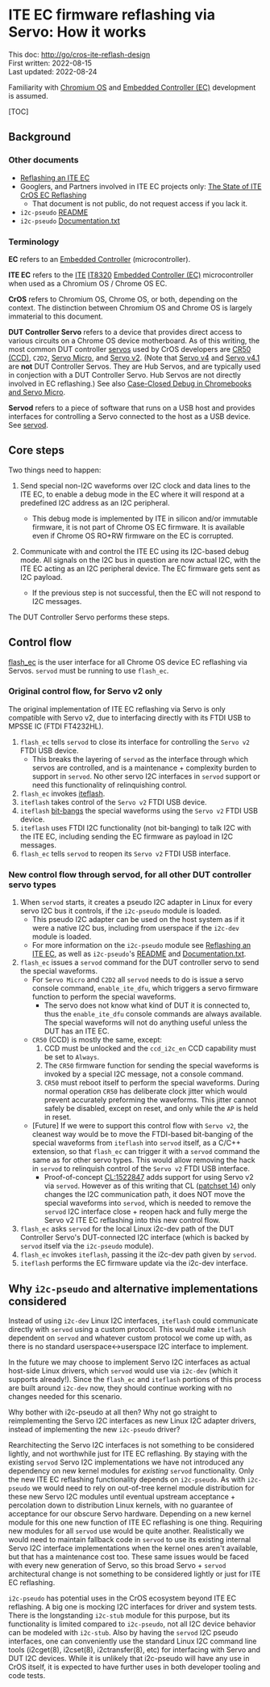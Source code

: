 # ITE EC firmware reflashing via Servo: How it works

This doc: [http://go/cros-ite-reflash-design](https://goto.google.com/cros-ite-ec-reflash-design)
<br>
First written: 2022-08-15
<br>
Last updated: 2022-08-24

Familiarity with [Chromium OS](https://www.chromium.org/chromium-os) and
[Embedded Controller (EC)](../README.md) development is assumed.

[TOC]

## Background

### Other documents
* [Reflashing an ITE EC](../util/iteflash.md)
* Googlers, and Partners involved in ITE EC projects only:
  [The State of ITE CrOS EC Reflashing](https://goto.google.com/cros-ite-ec-reflash-state)
  * That document is not public, do not request access if you lack it.
* `i2c-pseudo` [README](../extra/i2c_pseudo/README)
* `i2c-pseudo` [Documentation.txt](../extra/i2c_pseudo/Documentation.txt)

### Terminology

**EC** refers to an
[Embedded Controller](https://en.wikipedia.org/wiki/Embedded_controller)
(microcontroller).

**ITE EC** refers to the [ITE](http://www.ite.com.tw/)
[IT8320](http://www.ite.com.tw/en/product/view?mid=96)
[Embedded Controller (EC)](https://en.wikipedia.org/wiki/Embedded_controller)
microcontroller when used as a Chromium OS / Chrome OS EC.

**CrOS** refers to Chromium OS, Chrome OS, or both, depending on the context.
The distinction between Chromium OS and Chrome OS is largely immaterial to this
document.

**DUT Controller Servo** refers to a device that provides direct access
to various circuits on a Chrome OS device motherboard. As of this writing, the
most common DUT controller [servos](https://chromium.googlesource.com/chromiumos/third_party/hdctools/+/refs/heads/main/docs/servo.md) used by
CrOS developers are
[CR50 (CCD)](https://chromium.googlesource.com/chromiumos/third_party/hdctools/+/refs/heads/main/docs/ccd.md),
`C2D2`,
[Servo Micro](https://chromium.googlesource.com/chromiumos/third_party/hdctools/+/refs/heads/main/docs/servo_micro.md), and
[Servo v2](https://chromium.googlesource.com/chromiumos/third_party/hdctools/+/refs/heads/main/docs/servo_v2.md). (Note that
[Servo v4](https://chromium.googlesource.com/chromiumos/third_party/hdctools/+/refs/heads/main/docs/servo_v4.md) and
[Servo v4.1](https://chromium.googlesource.com/chromiumos/third_party/hdctools/+/refs/heads/main/docs/servo_v4p1.md) are **not**
DUT Controller Servos. They are Hub Servos, and are typically used in conjection with a DUT Controller Servo. Hub Servos are not directly involved in EC reflashing.)  See also
[Case-Closed Debug in Chromebooks and Servo Micro](https://chromium.googlesource.com/chromiumos/platform/ec/+/refs/heads/main/board/servo_micro/ccd.md).

**Servod** refers to a piece of software that runs on a USB host and provides
interfaces for controlling a Servo connected to the host as a USB device. See [servod](https://chromium.googlesource.com/chromiumos/third_party/hdctools/+/refs/heads/main/docs/servod.md).

## Core steps

Two things need to happen:

1.  Send special non-I2C waveforms over I2C clock and data lines to the ITE EC,
    to enable a debug mode in the EC where it will respond at a predefined
    I2C address as an I2C peripheral.
    * This debug mode is implemented by ITE in silicon and/or immutable
      firmware, it is not part of Chrome OS EC firmware. It is available even
      if Chrome OS RO+RW firmware on the EC is corrupted.

1.  Communicate with and control the ITE EC using its I2C-based debug mode. All
    signals on the I2C bus in question are now actual I2C, with the ITE EC
    acting as an I2C peripheral device. The EC firmware gets sent as I2C
    payload.
    * If the previous step is not successful, then the EC will not respond to
      I2C messages.

The DUT Controller Servo performs these steps.

## Control flow

[flash_ec](https://source.chromium.org/chromiumos/chromiumos/codesearch/+/main:src/platform/ec/util/flash_ec)
is the user interface for all Chrome OS device EC reflashing via Servos.
`servod` must be running to use `flash_ec`.

### Original control flow, for Servo v2 only

The original implementation of ITE EC reflashing via Servo is only compatible
with Servo v2, due to interfacing directly with its FTDI USB to MPSSE IC
(FTDI FT4232HL).

1.  `flash_ec` tells `servod` to close its interface for controlling the
    `Servo v2` FTDI USB device.
    * This breaks the layering of `servod` as the interface through which
      servos are controlled, and is a maintenance + complexity burden to
      support in `servod`. No other servo I2C interfaces in `servod` support or
      need this functionality of relinquishing control.
1.  `flash_ec` invokes [iteflash](https://chromium.googlesource.com/chromiumos/platform/ec/+/refs/heads/main/util/iteflash.c).
1.  `iteflash` takes control of the `Servo v2` FTDI USB device.
1.  `iteflash` [bit-bangs](https://en.wikipedia.org/wiki/Bit_banging) the
    special waveforms using the `Servo v2` FTDI USB device.
1.  `iteflash` uses FTDI I2C functionality (not bit-banging) to talk I2C with
    the ITE EC, including sending the EC firmware as payload in I2C messages.
1.  `flash_ec` tells `servod` to reopen its `Servo v2` FTDI USB interface.

### New control flow through servod, for all other DUT controller servo types

1.  When `servod` starts, it creates a pseudo I2C adapter in Linux for every
    servo I2C bus it controls, if the `i2c-pseudo` module is loaded.
    * This pseudo I2C adapter can be used on the host system as if it were a
      native I2C bus, including from userspace if the `i2c-dev` module is
      loaded.
    * For more information on the `i2c-pseudo` module see
      [Reflashing an ITE EC](../util/iteflash.md), as well as `i2c-pseudo`'s
      [README](../extra/i2c_pseudo/README) and
      [Documentation.txt](../extra/i2c_pseudo/Documentation.txt).
1.  `flash_ec` issues a `servod` command for the DUT controller servo to send
    the special waveforms.
    * For `Servo Micro` and `C2D2` all `servod` needs to do is issue a
      servo console command, `enable_ite_dfu`, which triggers a
      servo firmware function to perform the special waveforms.
      * The servo does not know what kind of DUT it is connected to, thus the
        `enable_ite_dfu` console commands are always available. The
        special waveforms will not do anything useful unless the DUT has
        an ITE EC.
    * `CR50` (CCD) is mostly the same, except:
      1.  CCD must be unlocked and the `ccd_i2c_en` CCD capability must be set
          to `Always`.
      1.  The `CR50` firmware function for sending the special waveforms is
          invoked by a special I2C message, not a console command.
      1.  `CR50` must reboot itself to perform the special waveforms. During
          normal operation `CR50` has deliberate clock jitter which would
          prevent accurately preforming the waveforms. This jitter cannot
          safely be disabled, except on reset, and only while the `AP` is held
          in reset.
    * [Future] If we were to support this control flow with `Servo v2`, the
      cleanest way would be to move the FTDI-based bit-banging of the
      special waveforms from `iteflash` into `servod` itself, as a C/C++
      extension, so that `flash_ec` can trigger it with a `servod` command the
      same as for other servo types. This would allow removing the hack in
      `servod` to relinquish control of the `Servo v2` FTDI USB interface.
      * Proof-of-concept [CL:1522847](https://crrev.com/c/1522847) adds support
        for using Servo v2 via `servod`. However as of this writing that CL
        ([patchset 14](https://crrev.com/c/1522847/14)) only changes the I2C
        communication path, it does NOT move the special waveforms into
        `servod`, which is needed to remove the `servod` I2C interface
        close + reopen hack and fully merge the Servo v2 ITE EC reflashing into
        this new control flow.
1.  `flash_ec` asks `servod` for the local Linux i2c-dev path of the
    DUT Controller Servo's DUT-connected I2C interface (which is backed by
    `servod` itself via the `i2c-pseudo` module).
1.  `flash_ec` invokes `iteflash`, passing it the i2c-dev path given by
    `servod`.
1.  `iteflash` performs the EC firmware update via the i2c-dev interface.

## Why `i2c-pseudo` and alternative implementations considered

Instead of using `i2c-dev` Linux I2C interfaces, `iteflash` could communicate
directly with `servod` using a custom protocol. This would make `iteflash`
dependent on `servod` and whatever custom protocol we come up with, as there is
no standard userspace<->userspace I2C interface to implement.

In the future we may choose to implement Servo I2C interfaces as actual
host-side Linux drivers, which `servod` would use via `i2c-dev`
(which it supports already!). Since the `flash_ec` and `iteflash` portions of
this process are built around `i2c-dev` now, they should continue working with
no changes needed for this scenario.

Why bother with i2c-pseudo at all then? Why not go straight to reimplementing
the Servo I2C interfaces as new Linux I2C adapter drivers, instead of
implementing the new `i2c-pseudo` driver?

Rearchitecting the Servo I2C interfaces is not something to be considered
lightly, and not worthwhile just for ITE EC reflashing. By staying with the
existing `servod` Servo I2C implementations we have not introduced any
dependency on new kernel modules for *existing* `servod` functionality. Only
the new ITE EC reflashing functionality depends on `i2c-pseudo`. As with
`i2c-pseudo` we would need to rely on out-of-tree kernel module distribution
for these new Servo I2C modules until eventual upstream acceptance +
percolation down to distribution Linux kernels, with no guarantee of acceptance
for our obscure Servo hardware. Depending on a new kernel module for this one
new function of ITE EC reflashing is one thing. Requiring new modules for all
`servod` use would be quite another. Realistically we would need to maintain
fallback code in `servod` to use its existing internal Servo I2C interface
implementations when the kernel ones aren't available, but that has a
maintenance cost too. These same issues would be faced with every new
generation of Servo, so this broad Servo + `servod` architectural change is not
something to be considered lightly or just for ITE EC reflashing.

`i2c-pseudo` has potential uses in the CrOS ecosystem beyond ITE EC reflashing.
A big one is mocking I2C interfaces for driver and system tests. There is the
longstanding `i2c-stub` module for this purpose, but its functionality is
limited compared to `i2c-pseudo`, not all I2C device behavior can be modeled
with `i2c-stub`. Also by having the `servod` I2C pseudo interfaces, one can
conveniently use the standard Linux I2C command line tools
(i2cget(8), i2cset(8), i2ctransfer(8), etc) for interfacing with Servo and DUT
I2C devices. While it is unlikely that i2c-pseudo will have any use in CrOS
itself, it is expected to have further uses in both developer tooling and
code tests.
